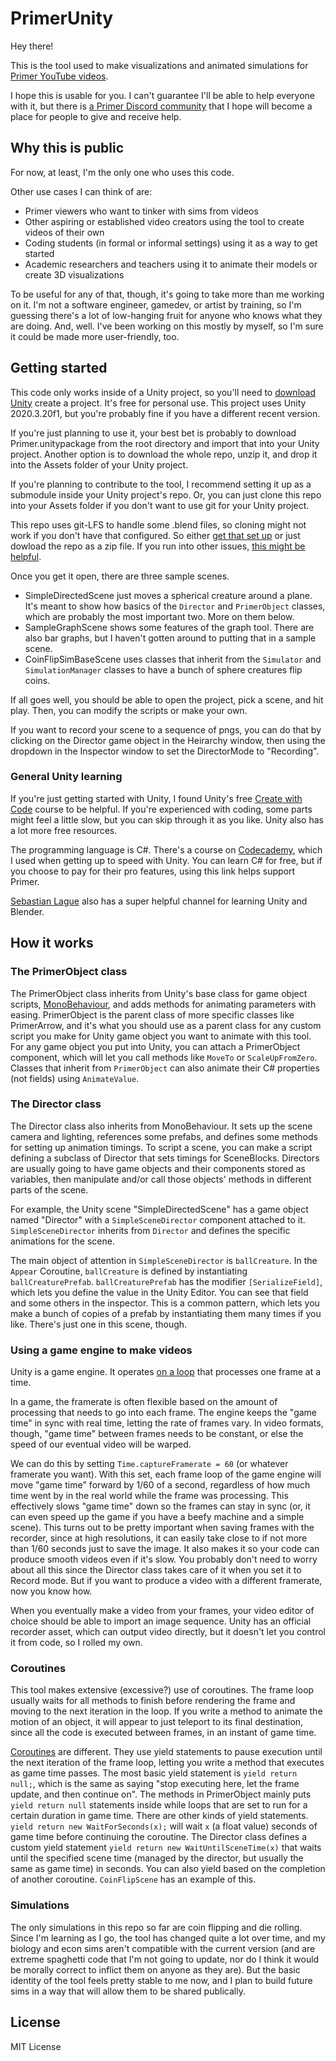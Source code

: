 # PrimerUnity
Hey there!

This is the tool used to make visualizations and animated simulations for [Primer YouTube videos](https://www.youtube.com/channel/UCKzJFdi57J53Vr_BkTfN3uQ).

I hope this is usable for you. I can't guarantee I'll be able to help everyone with it, but there is [a Primer Discord community](https://discord.gg/NbruaNW) that I hope will become a place for people to give and receive help.

## Why this is public
For now, at least, I'm the only one who uses this code. 

Other use cases I can think of are:
- Primer viewers who want to tinker with sims from videos
- Other aspiring or established video creators using the tool to create videos of their own
- Coding students (in formal or informal settings) using it as a way to get started
- Academic researchers and teachers using it to animate their models or create 3D visualizations

To be useful for any of that, though, it's going to take more than me working on it. I'm not a software engineer, gamedev, or artist by training, so I'm guessing there's a lot of low-hanging fruit for anyone who knows what they are doing. And, well. I've been working on this mostly by myself, so I'm sure it could be made more user-friendly, too.

## Getting started
This code only works inside of a Unity project, so you'll need to [download Unity](https://unity.com/) create a project. It's free for personal use. This project uses Unity 2020.3.20f1, but you're probably fine if you have a different recent version.

If you're just planning to use it, your best bet is probably to download Primer.unitypackage from the root directory and import that into your Unity project. Another option is to download the whole repo, unzip it, and drop it into the Assets folder of your Unity project.

If you're planning to contribute to the tool, I recommend setting it up as a submodule inside your Unity project's repo. Or, you can just clone this repo into your Assets folder if you don't want to use git for your Unity project.

This repo uses git-LFS to handle some .blend files, so cloning might not work if you don't have that configured. So either [get that set up](https://git-lfs.github.com/) or just dowload the repo as a zip file. If you run into other issues, [this might be helpful](https://thoughtbot.com/blog/how-to-git-with-unity).

Once you get it open, there are three sample scenes. 
- SimpleDirectedScene just moves a spherical creature around a plane. It's meant to show how basics of the `Director` and `PrimerObject` classes, which are probably the most important two. More on them below.
- SampleGraphScene shows some features of the graph tool. There are also bar graphs, but I haven't gotten around to putting that in a sample scene.
- CoinFlipSimBaseScene uses classes that inherit from the `Simulator` and `SimulationManager` classes to have a bunch of sphere creatures flip coins.

If all goes well, you should be able to open the project, pick a scene, and hit play. Then, you can modify the scripts or make your own.

If you want to record your scene to a sequence of pngs, you can do that by clicking on the Director game object in the Heirarchy window, then using the dropdown in the Inspector window to set the DirectorMode to "Recording".

### General Unity learning
If you're just getting started with Unity, I found Unity's free [Create with Code](https://learn.unity.com/course/create-with-code) course to be helpful. If you're experienced with coding, some parts might feel a little slow, but you can skip through it as you like. Unity also has a lot more free resources.

The programming language is C#. There's a course on <a target='new' href="https://click.linksynergy.com/fs-bin/click?id=1myhZO82FrY&offerid=781062.49&type=3&subid=0&LSNSUBSITE=TEST">Codecademy</a>, which I used when getting up to speed with Unity. You can learn C# for free, but if you choose to pay for their pro features, using this link helps support Primer.

[Sebastian Lague](https://www.youtube.com/user/Cercopithecan) also has a super helpful channel for learning Unity and Blender.

## How it works

### The PrimerObject class
The PrimerObject class inherits from Unity's base class for game object scripts, [MonoBehaviour](https://docs.unity3d.com/ScriptReference/MonoBehaviour.html), and adds methods for animating parameters with easing. PrimerObject is the parent class of more specific classes like PrimerArrow, and it's what you should use as a parent class for any custom script you make for Unity game object you want to animate with this tool. For any game object you put into Unity, you can attach a PrimerObject component, which will let you call methods like `MoveTo` or `ScaleUpFromZero`. Classes that inherit from `PrimerObject` can also animate their C# properties (not fields) using `AnimateValue`.

### The Director class
The Director class also inherits from MonoBehaviour. It sets up the scene camera and lighting, references some prefabs, and defines some methods for setting up animation timings. To script a scene, you can make a script defining a subclass of Director that sets timings for SceneBlocks. Directors are usually going to have game objects and their components stored as variables, then manipulate and/or call those objects' methods in different parts of the scene.

For example, the Unity scene "SimpleDirectedScene" has a game object named "Director" with a `SimpleSceneDirector` component attached to it. `SimpleSceneDirector` inherits from `Director` and defines the specific animations for the scene.

The main object of attention in `SimpleSceneDirector` is `ballCreature`. In the `Appear` Coroutine, `ballCreature` is defined by instantiating `ballCreaturePrefab`. `ballCreaturePrefab` has the modifier `[SerializeField]`, which lets you define the value in the Unity Editor. You can see that field and some others in the inspector. This is a common pattern, which lets you make a bunch of copies of a prefab by instantiating them many times if you like. There's just one in this scene, though.

### Using a game engine to make videos
Unity is a game engine. It operates [on a loop](https://docs.unity3d.com/Manual/ExecutionOrder.html) that processes one frame at a time.

In a game, the framerate is often flexible based on the amount of processing that needs to go into each frame. The engine keeps the "game time" in sync with real time, letting the rate of frames vary. In video formats, though, "game time" between frames needs to be constant, or else the speed of our eventual video will be warped. 

We can do this by setting `Time.captureFramerate = 60` (or whatever framerate you want). With this set, each frame loop of the game engine will move "game time" forward by 1/60 of a second, regardless of how much time went by in the real world while the frame was processing. This effectively slows "game time" down so the frames can stay in sync (or, it can even speed up the game if you have a beefy machine and a simple scene). This turns out to be pretty important when saving frames with the recorder, since at high resolutions, it can easily take close to if not more than 1/60 seconds just to save the image. It also makes it so your code can produce smooth videos even if it's slow. You probably don't need to worry about all this since the Director class takes care of it when you set it to Record mode. But if you want to produce a video with a different framerate, now you know how.

When you eventually make a video from your frames, your video editor of choice should be able to import an image sequence. Unity has an official recorder asset, which can output video directly, but it doesn't let you control it from code, so I rolled my own.

### Coroutines
This tool makes extensive (excessive?) use of coroutines. The frame loop usually waits for all methods to finish before rendering the frame and moving to the next iteration in the loop. If you write a method to animate the motion of an object, it will appear to just teleport to its final destination, since all the code is executed between frames, in an instant of game time.

[Coroutines](https://docs.unity3d.com/Manual/Coroutines.html) are different. They use yield statements to pause execution until the next iteration of the frame loop, letting you write a method that executes as game time passes. The most basic yield statement is `yield return null;`, which is the same as saying "stop executing here, let the frame update, and then continue on". The methods in PrimerObject mainly puts `yield return null` statements inside while loops that are set to run for a certain duration in game time. There are other kinds of yield statements. `yield return new WaitForSeconds(x);` will wait `x` (a float value) seconds of game time before continuing the coroutine. The Director class defines a custom yield statement `yield return new WaitUntilSceneTime(x)` that waits until the specified scene time (managed by the director, but usually the same as game time) in seconds. You can also yield based on the completion of another coroutine. `CoinFlipScene` has an example of this.

### Simulations
The only simulations in this repo so far are coin flipping and die rolling. Since I'm learning as I go, the tool has changed quite a lot over time, and my biology and econ sims aren't compatible with the current version (and are extreme spaghetti code that I'm not going to update, nor do I think it would be morally correct to inflict them on anyone as they are). But the basic identity of the tool feels pretty stable to me now, and I plan to build future sims in a way that will allow them to be shared publically.

## License
MIT License
